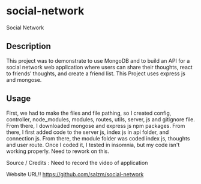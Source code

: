 # social-network

Social Network

## Description

This project was to demonstrate to use MongoDB and to build an API for a social network web application where users can share their thoughts, react to friends’ thoughts, and create a friend list. This Project uses express js and mongose.

## Usage

First, we had to make the files and file pathing, so I created config, controller, node_modules, modules, routes, utils, server, js and gitignore file. From there, I downloaded mongose and express js npm packages. From there, I first added code to the server js, index js in api folder, and connection js. From there, the module folder was coded index js, thoughts and user route. Once I coded it, I tested in insomnia, but my code isn't working properly. Need to rework on this.

Source / Credits :
Need to record the video of application

Website URL!!
https://github.com/salzm/social-network
